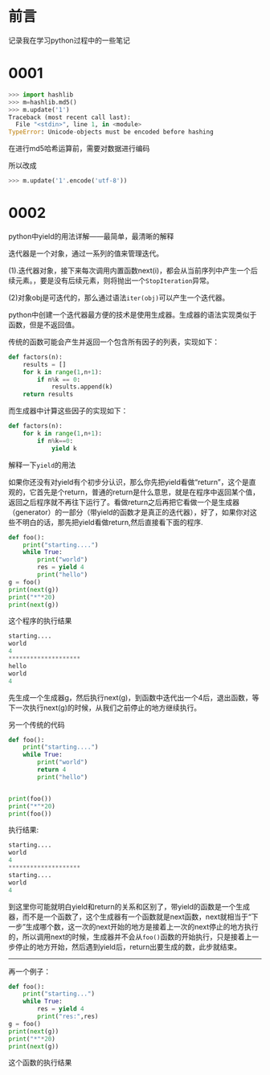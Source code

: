 # 前言

记录我在学习python过程中的一些笔记

# 0001

```python
>>> import hashlib
>>> m=hashlib.md5()
>>> m.update('1')
Traceback (most recent call last):
  File "<stdin>", line 1, in <module>
TypeError: Unicode-objects must be encoded before hashing
```

在进行md5哈希运算前，需要对数据进行编码

所以改成

```python
>>> m.update('1'.encode('utf-8'))
```



# 0002

python中yield的用法详解——最简单，最清晰的解释

迭代器是一个对象，通过一系列的值来管理迭代。

(1).迭代器对象，接下来每次调用内置函数next(i)，都会从当前序列中产生一个后续元素。，要是没有后续元素，则将抛出一个`StopIteration`异常。

(2)对象obj是可迭代的，那么通过语法`iter(obj)`可以产生一个迭代器。

python中创建一个迭代器最方便的技术是使用生成器。生成器的语法实现类似于函数，但是不返回值。



传统的函数可能会产生并返回一个包含所有因子的列表，实现如下：

```python
def factors(n):
    results = []
    for k in range(1,n+1):
        if n%k == 0:
            results.append(k)
    return results
```

而生成器中计算这些因子的实现如下：

```python
def factors(n):
    for k in range(1,n+1):
        if n%k==0:
            yield k
```



解释一下`yield`的用法

如果你还没有对yield有个初步分认识，那么你先把yield看做“return”，这个是直观的，它首先是个return，普通的return是什么意思，就是在程序中返回某个值，返回之后程序就不再往下运行了。看做return之后再把它看做一个是生成器（generator）的一部分（带yield的函数才是真正的迭代器），好了，如果你对这些不明白的话，那先把yield看做return,然后直接看下面的程序.

```python
def foo():
    print("starting....")
    while True:
        print("world")
        res = yield 4
        print("hello")
g = foo()
print(next(g))
print("*"*20)
print(next(g))
```

这个程序的执行结果

```python
starting....
world
4
********************
hello
world
4
```

先生成一个生成器g，然后执行next(g)，到函数中迭代出一个4后，退出函数，等下一次执行next(g)的时候，从我们之前停止的地方继续执行。



另一个传统的代码

```python
def foo():
    print("starting....")
    while True:
        print("world")
        return 4
        print("hello")


print(foo())
print("*"*20)
print(foo())
```

执行结果:

```python
starting....
world
4
********************
starting....
world
4
```



到这里你可能就明白yield和return的关系和区别了，带yield的函数是一个生成器，而不是一个函数了，这个生成器有一个函数就是next函数，next就相当于“下一步”生成哪个数，这一次的next开始的地方是接着上一次的next停止的地方执行的，所以调用next的时候，生成器并不会从`foo()`函数的开始执行，只是接着上一步停止的地方开始，然后遇到yield后，return出要生成的数，此步就结束。



****

再一个例子：

```python
def foo():
    print("starting...")
    while True:
        res = yield 4
        print("res:",res)
g = foo()
print(next(g))
print("*"*20)
print(next(g))
```

这个函数的执行结果

